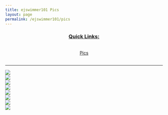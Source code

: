 ```yaml
---
title: ejswimmer101 Pics
layout: page
permalink: /ejswimmer101/pics
---
```

<center><h3><u>Quick Links:</u></h3></center>
<br>
<center><a href="https://www.bradykondek.ga/ejswimmer101/pics">Pics</a></center>
<br>
<hr>
<img src="https://www.bradykondek.ga/pics/ej/1-36.png">
<br>
<img src="https://www.bradykondek.ga/pics/ej/1-72.png">
<br>
<img src="https://www.bradykondek.ga/pics/ej/2-36.png">
<br>
<img src="https://www.bradykondek.ga/pics/ej/2-72.png">
<br>
<img src="https://www.bradykondek.ga/pics/ej/3-36.png">
<br>
<img src="https://www.bradykondek.ga/pics/ej/3-72.png">
<br>
<img src="https://www.bradykondek.ga/pics/ej/4-36.png">
<br>
<img src="https://www.bradykondek.ga/pics/ej/4-72.png">
